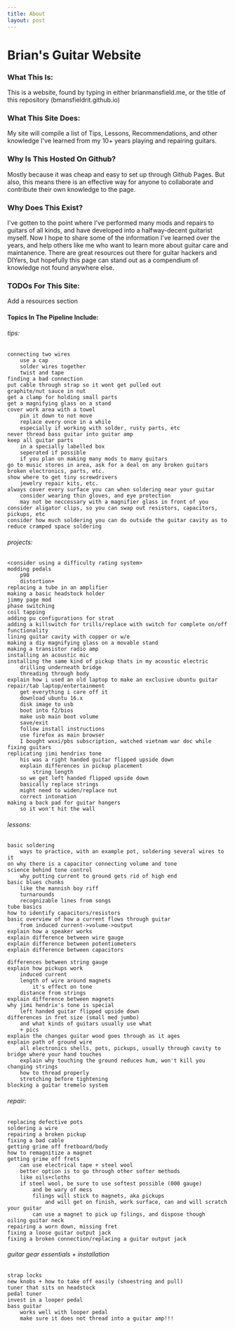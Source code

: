 ```yaml
---
title: About
layout: post
---
```


# Brian's Guitar Website

### What This Is:
This is a website, found by typing in either brianmansfield.me, or the title of this repository (bmansfieldrit.github.io)

### What This Site Does:
My site will compile a list of Tips, Lessons, Recommendations, and other knowledge I've learned from my 10+ years playing and repairing guitars.

### Why Is This Hosted On Github?
Mostly because it was cheap and easy to set up through Github Pages. But also, this means there is an effective way for anyone to collaborate and contribute their own knowledge to the page.

### Why Does This Exist?
I've gotten to the point where I've performed many mods and repairs to guitars of all kinds, and have developed into a halfway-decent guitarist myself. Now I hope to share some of the information I've learned over the years, and help others like me who want to learn more about guitar care and maintanence. There are great resources out there for guitar hackers and DIYers, but hopefully this page can stand out as a compendium of knowledge not found anywhere else.

### TODOs For This Site:
Add a resources section

#### Topics In The Pipeline Include:
###### tips:
	connecting two wires
		use a cap
		solder wires together
		twist and tape
	finding a bad connection
	put cable through strap so it wont get pulled out
	graphite/nut sauce in nut
	get a clamp for holding small parts
	get a magnifying glass on a stand
	cover work area with a towel
		pin it down to not move
		replace every once in a while
		especially if working with solder, rusty parts, etc
	never thread bass guitar into guitar amp
	keep all guitar parts
		in a specially labelled box
		seperated if possible
		if you plan on making many mods to many guitars
	go to music stores in area, ask for a deal on any broken guitars broken electronics, parts, etc.
	show where to get tiny screwdrivers
		jewelry repair kits, etc.
	always cover every surface you can when soldering near your guitar
		consider wearing thin gloves, and eye protection
		may not be neccessary with a magnifier glass in front of you
	consider aligator clips, so you can swap out resistors, capacitors, pickups, etc
	consider how much soldering you can do outside the guitar cavity as to reduce cramped space soldering

###### projects:
	<consider using a difficulty rating system>
	modding pedals
		p90
		distortion+
	replacing a tube in an amplifier
	making a basic headstock holder
	jimmy page mod
	phase switching
	coil tapping
	adding pu configurations for strat
	adding a killswitch for trills/replace with switch for complete on/off functionality
	lining guitar cavity with copper or w/e
	making a diy magnifying glass on a movable stand
	making a transistor radio amp
	installing an acoustic mic
	installing the same kind of pickup thats in my acoustic electric
		drilling underneath bridge
		threading through body
	explain how i used an old laptop to make an exclusive ubuntu guitar repair/tab laptop/entertainment
		get everything i care off it
		download ubuntu 16.x
		disk image to usb
		boot into f2/bios
		make usb main boot volume
		save/exit
		follow install instructions
		use firefox as main browser
		I bought wxxi/pbs subscription, watched vietnam war doc while fixing guitars
	replicating jimi hendrixs tone
		his was a right handed guitar flipped upside down
		explain differences in pickup placement
			string length
		so we get left handed flipped upside down
		basically replace strings
		might need to widen/replace nut
		correct intonation
	making a back pad for guitar hangers
		so it won't hit the wall
	
###### lessons:
	basic soldering
		ways to practice, with an example pot, soldering several wires to it
	on why there is a capacitor connecting volume and tone
	science behind tone control
		why putting current to ground gets rid of high end
	basic blues chunks
		like the mannish boy riff
		turnarounds
		recognizable lines from songs
	tube basics
	how to identify capacitors/resistors
	basic overview of how a current flows through guitar
		from induced current->volume->output
	explain how a speaker works
	explain difference between wire gauge
	explain difference between potentiometers
	explain difference between capacitors
	
	differences between string gauge
	explain how pickups work
		induced current
		length of wire around magnets
			it's effect on tone
		distance from strings
	explain difference between magnets
	why jimi hendrix's tone is special
		left handed guitar flipped upside down
	differences in fret size (small med jumbo)
		and what kinds of guitars usually use what
		+ pics
	explain the changes guitar wood goes through as it ages
	explain path of ground wire
		all electronics shells, pots, pickups, usually through cavity to bridge where your hand touches
		explain why touching the ground reduces hum, won't kill you
	changing strings
		how to thread properly
		stretching before tightening
	blocking a guitar tremelo system
	
###### repair:
	replacing defective pots
	soldering a wire 
	repairing a broken pickup
	fixing a bad cable
	getting grime off fretboard/body
	how to remagnitize a magnet
	getting grime off frets
		can use electrical tape + steel wool
		better option is to go through other softer methods
		like oils+cloths
		if steel wool, be sure to use softest possible (000 gauge)
			and be wary of mess
			filings will stick to magnets, aka pickups
				and will get on finish, work surface, can and will scratch your guitar
			can use a magnet to pick up filings, and dispose though
	oiling guitar neck
	repairing a worn down, missing fret
	fixing a loose guitar output jack
	fixing a broken connection/replacing a guitar output jack
	
###### guitar gear essentials + installation
	strap locks
	new knobs + how to take off easily (shoestring and pull)
	tuner that sits on headstock
	pedal tuner
	invest in a looper pedal
	bass guitar
		works well with looper pedal
		make sure it does not thread into a guitar amp!!!
